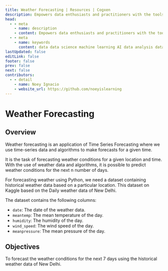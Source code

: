 ```yaml
---
title: Weather Forecasting | Resources | Cogxen
description: Empowers data enthusiasts and practitioners with the tools and knowledge to unlock the potential of data.
head:
  - - meta
    - name: description
    - content: Empowers data enthusiasts and practitioners with the tools and knowledge to unlock the potential of data.
  - - meta
    - name: keywords
      content: data data science machine learning AI data analysis data-driven data enthusiasts data practitioners
lastUpdated: false
editLink: false
footer: false
prev: false
next: false
contributors:
  - - detail
    - name: Noey Ignacio
    - website_url: https://github.com/noeyislearning
---
```


# Weather Forecasting

<DownloadBadge githubURL=""></DownloadBadge>

## Overview

Weather forecasting is an application of Time Series Forecasting where we use time-series data and algorithms to make forecasts for a given time.

It is the task of forecasting weather conditions for a given location and time. With the use of weather data and algorithms, it is possible to predict weather conditions for the next n number of days.

For forecasting weather using Python, we need a dataset containing historical weather data based on a particular location. This dataset on Kaggle based on the Daily weather data of New Delhi.

The dataset contains the following columns:

- `date`: The date of the weather data.
- `meantemp`: The mean temperature of the day.
- `humidity`: The humidity of the day.
- `wind_speed`: The wind speed of the day.
- `meanpressure`: The mean pressure of the day.

## Objectives

To forecast the weather conditions for the next 7 days using the historical weather data of New Delhi.
